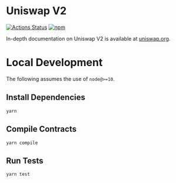 # Uniswap V2

[![Actions Status](https://github.com/VenomProtocol/venomswap-periphery/workflows/CI/badge.svg)](https://github.com/VenomProtocol/venomswap-periphery/actions)
[![npm](https://img.shields.io/npm/v/@venomswap/periphery?style=flat-square)](https://npmjs.com/package/@valorswap-periphery)

In-depth documentation on Uniswap V2 is available at [uniswap.org](https://uniswap.org/docs).

# Local Development

The following assumes the use of `node@>=10`.

## Install Dependencies

`yarn`

## Compile Contracts

`yarn compile`

## Run Tests

`yarn test`
